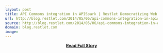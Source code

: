 ```yaml
---
layout: post
title: API Commons integration in APISpark | Restlet Democratizing Web APIs
url: http://blog.restlet.com/2014/05/06/api-commons-integration-in-apispark/
source: http://blog.restlet.com/2014/05/06/api-commons-integration-in-apispark/
domain: blog.restlet.com
image: 
---
```


<p></p>
<center><p><a href="http://blog.restlet.com/2014/05/06/api-commons-integration-in-apispark/" style='padding:25px; font-sze:18px; font-weight: bold;'>Read Full Story</a></p></center>
